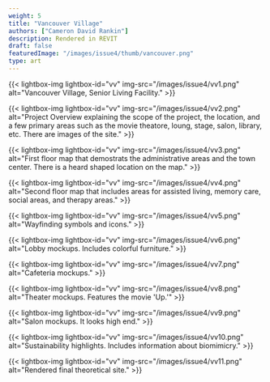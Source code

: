 ```yaml
---
weight: 5
title: "Vancouver Village"
authors: ["Cameron David Rankin"]
description: Rendered in REVIT
draft: false
featuredImage: "/images/issue4/thumb/vancouver.png"
type: art
---
```


{{< lightbox-img lightbox-id="vv" img-src="/images/issue4/vv1.png" alt="Vancouver Village, Senior Living Facility." >}}

{{< lightbox-img lightbox-id="vv" img-src="/images/issue4/vv2.png" alt="Project Overview explaining the scope of the project, the location, and a few primary areas such as the movie theatore, loung, stage, salon, library, etc. There are images of the site." >}}

{{< lightbox-img lightbox-id="vv" img-src="/images/issue4/vv3.png" alt="First floor map that demostrats the administrative areas and the town center. There is a heard shaped location on the map." >}}

{{< lightbox-img lightbox-id="vv" img-src="/images/issue4/vv4.png" alt="Second floor map that includes areas for assisted living, memory care, social areas, and therapy areas." >}}

{{< lightbox-img lightbox-id="vv" img-src="/images/issue4/vv5.png" alt="Wayfinding symbols and icons." >}}

{{< lightbox-img lightbox-id="vv" img-src="/images/issue4/vv6.png" alt="Lobby mockups. Includes colorful furniture." >}}

{{< lightbox-img lightbox-id="vv" img-src="/images/issue4/vv7.png" alt="Cafeteria mockups." >}}

{{< lightbox-img lightbox-id="vv" img-src="/images/issue4/vv8.png" alt="Theater mockups. Features the movie 'Up.'" >}}

{{< lightbox-img lightbox-id="vv" img-src="/images/issue4/vv9.png" alt="Salon mockups. It looks high end." >}}

{{< lightbox-img lightbox-id="vv" img-src="/images/issue4/vv10.png" alt="Sustainability highlights. Includes information about biomimicry." >}}

{{< lightbox-img lightbox-id="vv" img-src="/images/issue4/vv11.png" alt="Rendered final theoretical site." >}}